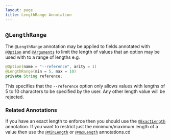 ```yaml
---
layout: page
title: LengthRange Annotation
---
```


## `@LengthRange`

The `@LengthRange` annotation may be applied to fields annotated with [`@Option`](option.html) and [`@Arguments`](arguments.html) to limit the length of values that an option may be used with to a range of lengths e.g.

```java
@Option(name = "--reference", arity = 1)
@LengthRange(min = 5, max = 10)
private String reference;
```
This specifies that the `--reference` option only allows values with lengths of 5 to 10 characters to be specified by the user.  Any other length value will be rejected.

### Related Annotations

If you have an exact length to enforce then you should use the [`@ExactLength`](exact-length.html) annotation.  If you want to restrict just the minimum/maximum length of a value then use the [`@MinLength`](min-length.html) or [`@MaxLength`](max-length) annotations.cd 